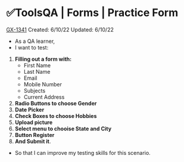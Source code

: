 # ✅ToolsQA | Forms | Practice Form

[GX-1341](https://upexgalaxy1.atlassian.net/browse/GX-1341) Created: 6/10/22 Updated: 6/10/22

*   As a QA learner,
*   I want to test:

1.  **Filling out a form with:**
    *   First Name
    *   Last Name
    *   Email
    *   Mobile Number
    *   Subjects
    *   Current Address
2.  **Radio Buttons to choose Gender**
3.  **Date Picker**
4.  **Check Boxes to choose Hobbies**
5.  **Upload picture**
6.  **Select menu to chooise State and City**
7.  **Button Register**
8.  **And Submit it**.

*   So that I can improve my testing skills for this scenario.